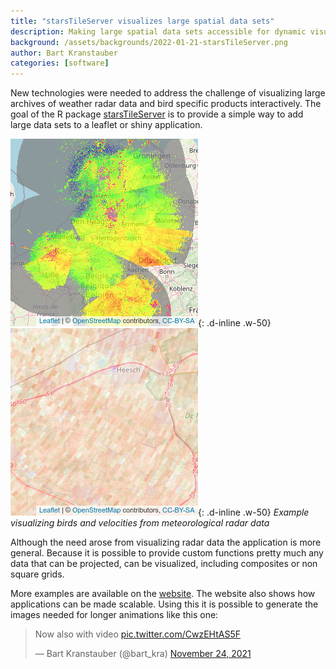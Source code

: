 ```yaml
---
title: "starsTileServer visualizes large spatial data sets"
description: Making large spatial data sets accessible for dynamic visualization is challenging, starsTileServer facilitates this.
background: /assets/backgrounds/2022-01-21-starsTileServer.png
author: Bart Kranstauber
categories: [software]
---
```


New technologies were needed to address the challenge of visualizing large archives of weather radar data and bird specific products interactively. The goal of the R package [starsTileServer](https://cran.r-project.org/web/packages/starsTileServer/index.html) is to provide a simple way to add large data sets to a leaflet or shiny application.

![img](/assets/images/2022-01-21-starsTileServer.png){: .d-inline .w-50}![img](/assets/images/2022-01-21-starsTileServer_2.png){: .d-inline .w-50}
_Example visualizing birds and velocities from meteorological radar data_

Although the need arose from visualizing radar data the application is more general. Because it is possible to provide custom functions pretty much any data that can be projected, can be visualized, including composites or non square grids.

More examples are available on the [website](https://bartk.gitlab.io/starsTileServer/). The website also shows how applications can be made scalable. Using this it is possible to generate the images needed for longer animations like this one:

<blockquote class="twitter-tweet" data-conversation="none" data-dnt="true"><p lang="en" dir="ltr">Now also with video <a href="https://t.co/CwzEHtAS5F">pic.twitter.com/CwzEHtAS5F</a></p>&mdash; Bart Kranstauber (@bart_kra) <a href="https://twitter.com/bart_kra/status/1463560977144856582?ref_src=twsrc%5Etfw">November 24, 2021</a></blockquote> <script async src="https://platform.twitter.com/widgets.js" charset="utf-8"></script> 
